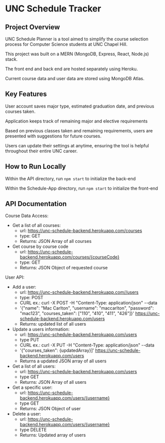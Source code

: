 # UNC Schedule Tracker

## Project Overview

UNC Schedule Planner is a tool aimed to simplify the course selection process for Computer Science students at UNC Chapel Hill.

This project was built on a MERN (MongoDB, Express, React, Node.js) stack.

The front end and back end are hosted separately using Heroku.

Current course data and user data are stored using MongoDB Atlas.

## Key Features

User account saves major type, estimated graduation date, and previous courses taken.

Application keeps track of remaining major and elective requirements

Based on previous classes taken and remaining requirements, users are presented with suggestions for future courses.

Users can update their settings at anytime, ensuring the tool is helpful throughout their entire UNC career.

## How to Run Locally

Within the API directory, run `npm start` to initialize the back-end

Within the Schedule-App directory, run `npm start` to initialize the front-end

## API Documentation

Course Data Access:

- Get a list of all courses:
  - url: https://unc-schedule-backend.herokuapp.com/courses
  - type: GET
  - Returns: JSON Array of all courses
- Get course by course code
  - url: https://unc-schedule-backend.herokuapp.com/courses/{courseCode}
  - type: GET
  - Returns: JSON Object of requested course

User API:

- Add a user:
  - url: https://unc-schedule-backend.herokuapp.com//users
  - type: POST
  - CURL ex.: curl -X POST -H "Content-Type: application/json" --data
  - '{"name": "Mac Carlton", "username": "maccarlton", "password": "mac123", "courses_taken": ["110", "410", "411", "426"]}' https://unc-schedule-backend.herokuapp.com/users
  - Returns: updated list of all users
- Update a users information:
  - url: https://unc-schedule-backend.herokuapp.com/users
  - type PUT
  - CURL ex.: curl -X PUT -H "Content-Type: application/json" --data
  - '{"courses_taken": {updatedArray}]' https://unc-schedule-backend.herokuapp.com/users
  - Returns a updated JSON array of all users
- Get a list of all users:
  - url: https://unc-schedule-backend.herokuapp.com/users
  - type GET
  - Returns: JSON Array of all users
- Get a specific user:
  - url: https://unc-schedule-backend.herokuapp.com/users/{username}
  - type GET
  - Returns: JSON Object of user
- Delete a user:
  - url: https://unc-schedule-backend.herokuapp.com/users/{username}
  - type DELETE
  - Returns: Updated array of users
